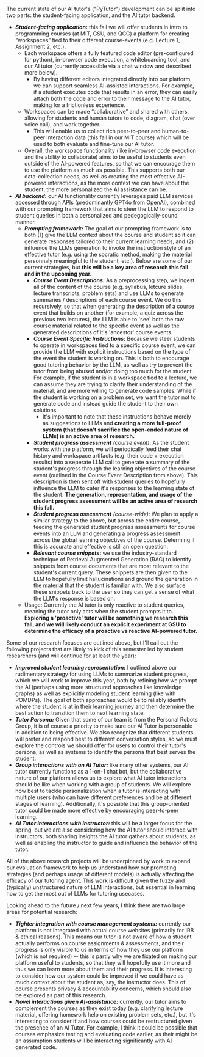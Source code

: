 The current state of our AI tutor's ("PyTutor") development can be split into two parts: the student-facing application, and the AI tutor backend. 

- **_Student-facing application_:** this fall we will offer students in intro to programming courses (at MIT, GSU, and QCC) a platform for creating “workspaces” tied to their different course-events (e.g. Lecture 1, Assignment 2, etc.). 
    - Each workspace offers a fully featured code editor (pre-configured for python), in-browser code execution, a whiteboarding tool, and our AI tutor (currently accessible via a chat window and described more below). 
        - By having different editors integrated directly into our platform, we can support seamless AI-assisted interactions. For example, if a student executes code that results in an error, they can easily attach both the code and error to their message to the AI tutor, making for a frictionless experience. 
    - Workspaces can be made “collaborative” and shared with others, allowing for students and human tutors to code, diagram, chat (over voice call), and work together. 
        - This will enable us to collect rich peer-to-peer and human-to-peer interaction data (this fall in our MIT course) which will be used to both evaluate and fine-tune our AI tutor. 
    - Overall, the workspace functionality (like in-browser code execution and the ability to collaborate) aims to be useful to students even outside of the AI-powered features, so that we can encourage them to use the platform as much as possible. This supports both our data-collection needs, as well as creating the most effective AI-powered interactions, as the more context we can have about the student, the more personalized the AI assistance can be.
- **_AI backend_:** our AI functionality currently leverages paid LLM services accessed through APIs (predominantly GPT4o from OpenAI), combined with our prompting framework that aims to steer the LLM to respond to student queries in both a personalized and pedegogically-sound manner.
    - **_Prompting framework:_** The goal of our prompting framework is to both (1) give the LLM context about the course and student so it can generate responses tailored to their current learning needs, and (2) influence the LLMs generation to invoke the instruction style of an effective tutor (e.g. using the socratic method, making the material personnaly meaningful to the student, etc.). Below are some of our current strategies, but **this will be a key area of research this fall and in the upcoming year.** 
        - **_Course Event Descriptions:_** As a preprocessing step, we ingest all of the content of the course (e.g. syllabus, letcure slides, lecture transcripts, problem sets) and use LLMs to generate summaries / descriptions of each course event. We do this recursively, so that when generating the description of a course event that builds on another (for example, a quiz across the previous two lectures), the LLM is able to 'see' both the raw course material related to the specific event as well as the generated descriptions of it's 'ancestor' course events.
        - **_Course Event Specific Instructions:_** Because we steer students to operate in workspaces tied to a specific course event, we can provide the LLM with explicit instructions based on the type of the event the student is working on. This is both to encourage good tutoring behavior by the LLM, as well as try to prevent the tutor from being abused and/or doing too much for the student. For example, if the student is in a workspace tied to a lecture, we can assume they are trying to clarify their understanding of the material, and are more willing to generate code samples. While if the student is working on a problem set, we want the tutor not to generate code and instead guide the student to their own solutions. 
            - It's important to note that these instructions behave merely as suggestions to LLMs and **creating a more full-proof system (that doesn't sacrifice the open-ended nature of LLMs) is an active area of research.**
        - **_Student progress assessment_** _(course event)_: As the student works with the platform, we will periodically feed their chat history and workspace artifacts (e.g. their code + execution results) into a seperate LLM call to generate a summary of the student's progress through the learning objectives of the course event (outlined in the Course Event Description from above). This description is then sent off with student queries to hopefully influence the LLM to cater it's responses to the learning state of the student. **The generation, representation, and usage of the student progress assessment will be an active area of research this fall.**
        - **_Student progress assessment_** _(course-wide)_: We plan to apply a similar strategy to the above, but across the entire course, feeding the generated student progress assessments for course events into an LLM and generating a progress assessment across the global learning objectives of the course. Determing if this is accurate and effective is still an open question.
        - **_Relevant course snippets_:** we use the industry-standard technique of Retrieval Augmented Generation (RAG) to identify snippets from course documents that are most relevant to the student's current query. These snippets are then given to the LLM to hopefully limit hallucinations and ground the generation in the material that the student is familiar with. We also surface these snippets back to the user so they can get a sense of what the LLM's response is based on. 
    - Usage: Currently the AI tutor is only reactive to student queries, meaning the tutor only acts when the student prompts it to. **Exploring a 'proactive' tutor will be something we research this fall, and we will likely conduct an explicit experiment at GSU to determine the efficacy of a proactive vs reactive AI-powered tutor.**

Some of our research focuses are outlined above, but I'll call out the following projects that are likely to kick of this semester led by student researchers (and will continue for at least the year):
- **_Improved student learning representation:_** I outlined above our rudimentary strategy for using LLMs to summarize student progress, which we will work to improve this year, both by refining how we prompt the AI (perhaps using more structured approaches like knowledge graphs) as well as explicitly modeling student learning (like with POMDPs). The goal of both approaches would be to reliably identify where the student is at in their learning journey and then determine the best action to transition them to next learning state. 
- **_Tutor Persona:_** Given that some of our team is from the Personal Robots Group, it is of course a priority to make sure our AI Tutor is personable in addition to being effective. We also recognize that different students will prefer and respond best to different conversation styles, so we must explore the controls we should offer for users to control their tutor's persona, as well as systems to identify the persona that best serves the student.
- **_Group interactions with an AI Tutor:_** like many other systems, our AI tutor currently functions as a 1-on-1 chat bot, but the collaborative nature of our platform allows us to explore what AI tutor interactions should be like when working with a group of students. We will explore how best to tackle personalization when a tutor is interacting with multiple users (who can have different preferences and be at different stages of learning). Additionally, it's possible that this group-oriented tutor could be made more effective by encouraging peer-to-peer learning.
- **_AI Tutor interactions with instructor:_** this will be a larger focus for the spring, but we are also considering how the AI tutor should interace with instructors, both sharing insights the AI tutor gathers about students, as well as enabling the instructor to guide and influence the behavior of the tutor. 

All of the above research projects will be underpinned by work to expand our evaluation framework to help us understand how our prompting strategies (and perhaps usage of different models) is actually affecting the efficacy of our tutoring agent. This work is difficult given the fuzzy and (typically) unstructured nature of LLM interactions, but essential in learning how to get the most out of LLMs for tutoring usecases. 

Looking ahead to the future / next few years, I think there are two large areas for potential research:
- **_Tighter integration with course management systems:_** currently our platform is not integrated with actual course websites (primarily for IRB & ethical reasons). This means our tutor is not aware of how a student actually performs on course assignments & assessments, and their progress is only visible to us in terms of how they use our platform (which is not required) -- this is partly why we are fixated on making our platform useful to students, so that they will hopefully use it more and thus we can learn more about them and their progress. It is interesting to consider how our system could be improved if we could have as much context about the student as, say, the instructor does. This of course presents privacy & accountability concerns, which should also be explored as part of this research.  
- **_Novel interactions given AI-assistance:_** currently, our tutor aims to complement the courses as they exist today (e.g. clarifying lecture material, offering homework help on existing problem sets, etc.), but it's interesting to consider if and how courses could be restructured given the presence of an AI Tutor. For example, I think it could be possible that courses emphasize testing and evaluating code earlier, as their might be an assumption students will be interacting significantly with AI generated code. 
